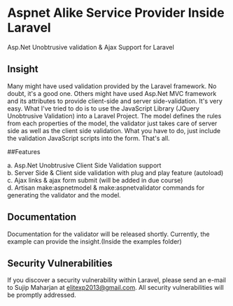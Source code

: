# Aspnet Alike Service Provider Inside Laravel

Asp.Net Unobtrusive validation & Ajax Support for Laravel

## Insight
Many might have used validation provided by the Laravel framework. No doubt, it's a good one. Others might have used Asp.Net MVC framework and its attributes to provide client-side and server side-validation. It's very easy. What I've tried to do is to use the JavaScript Library (JQuery Unobtrusive Validation) into a Laravel Project. The model defines the rules from each properties of the model, the validator just takes care of server side as well as the client side validation. What you have to do, just include the validation JavaScript scripts into the form. That's all.


##Features

a. Asp.Net Unobtrusive Client Side Validation support<br/>
b. Server Side & Client side validation with plug and play feature (autoload)<br/>
c. Ajax links & ajax form submit (will be added in due course)<br/>
d. Artisan make:aspnetmodel & make:aspnetvalidator commands for generating the validator and the model.


## Documentation

Documentation for the validator will be released shortly.
Currently, the example can provide the insight.(Inside the examples folder)


## Security Vulnerabilities

If you discover a security vulnerability within Laravel, please send an e-mail to Sujip Maharjan at elitexp2013@gmail.com. All security vulnerabilities will be promptly addressed.




